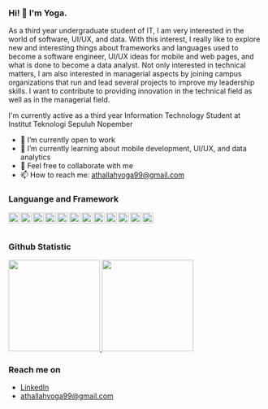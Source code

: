 ### Hi! 👋 I'm Yoga.

As a third year undergraduate student of IT, I am very interested in the world of software, UI/UX, and data. With this interest, I really like to explore new and interesting things about frameworks and languages used to become a software engineer, UI/UX ideas for mobile and web pages, and what is done to become a data analyst. Not only interested in technical matters, I am also interested in managerial aspects by joining campus organizations that run and lead several projects to improve my leadership skills. I want to contribute to providing innovation in the technical field as well as in the managerial field.

I'm currently active as a third year Information Technology Student at Institut Teknologi Sepuluh Nopember

- 🔭 I’m currently open to work</a>
- 🌱 I’m currently learning about mobile development, UI/UX, and data analytics
- 💬 Feel free to collaborate with me
- 📫 How to reach me: athallahyoga99@gmail.com

### Languange and Framework
  <a href="#"><img align="left" alt="JavaScript" title="JavaScript" width="21px" src="https://upload.wikimedia.org/wikipedia/commons/9/99/Unofficial_JavaScript_logo_2.svg" /></a>
  <a href="https://nodejs.org/"><img align="left" alt="NodeJS" title="NodeJS" width="21px" src="https://seeklogo.com/images/N/nodejs-logo-FBE122E377-seeklogo.com.png" /></a>
  <a href="https://reactjs.org/"><img align="left" alt="React" title="React" width="21px" src="https://cdn.worldvectorlogo.com/logos/react-2.svg" /></a>
  <a href="https://nextjs.org/"><img align="left" alt="Next" title="Next (React SSR Framework)" width="21px" src="https://iconape.com/wp-content/files/gm/82643/svg/next-js.svg" /></a>
  <a href="https://vuejs.org/"><img align="left" alt="Vue" title="Vue" width="21px" src="https://upload.wikimedia.org/wikipedia/commons/thumb/9/95/Vue.js_Logo_2.svg/1200px-Vue.js_Logo_2.svg.png" /></a>
  <a href="https://kotlinlang.org/"><img align="left" alt="Kotlin" title="Kotlin" width="21px" src="https://upload.wikimedia.org/wikipedia/commons/thumb/7/74/Kotlin_Icon.png/1200px-Kotlin_Icon.png" /></a>
  <a href="https://isoc.org/"><img align="left" alt="C" title="C" width="21px" src="https://upload.wikimedia.org/wikipedia/commons/1/19/C_Logo.png" /></a>
  <a href="https://nuxtjs.com/"><img align="left" alt="Nuxt" title="Nuxt" width="21px" src="https://nuxt.com/assets/design-kit/icon-green.svg" /></a>
  <a href="https://python.org/"><img align="left" alt="Python" title="Python" width="21px" src="https://cdn.iconscout.com/icon/free/png-256/free-python-2-226051.png?f=webp" /></a>
  <a href="https://mysql.com/"><img align="left" alt="Sql" title="Sql" width="21px" src="https://upload.wikimedia.org/wikipedia/commons/8/87/Sql_data_base_with_logo.png" /></a>
  <a href="https://firebase.google.com/"><img align="left" alt="Firebase" title="Firebase" width="21px" src="https://cdn.prod.website-files.com/6047a9e35e5dc54ac86ddd90/63018721094449d9901f5875_cff297d7.png" /></a>
  <a href="https://figma.com/"><img align="left" alt="Figma" title="Figma" width="21px" src="https://cdn4.iconfinder.com/data/icons/logos-brands-in-colors/3000/figma-logo-512.png" /></a>
  <br>
  <br>
  
### Github Statistic
<p align="left">
<a href="https://github.com/athallahyoga11">
 <img height="180em" src="https://github-readme-stats-eight-theta.vercel.app/api?username=athallahyoga11&show_icons=true&theme=algolia&include_all_commits=true&count_private=true"/>
  <img height="180em" src="https://github-readme-stats-eight-theta.vercel.app/api/top-langs/?username=athallahyoga11&layout=compact&layout=compact&theme=algolia"/>
</a>
</p>

### Reach me on
- <a href="https://www.linkedin.com/in/athallah-narda-wiyoga-a6333421a/">LinkedIn</a>
- athallahyoga99@gmail.com
